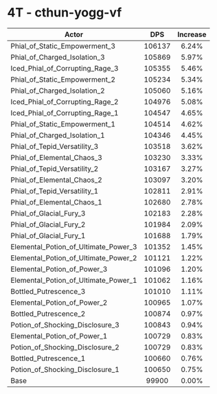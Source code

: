 # 4T - cthun-yogg-vf
| Actor | DPS | Increase |
|---|:---:|:---:|
|Phial_of_Static_Empowerment_3|106137|6.24%|
|Phial_of_Charged_Isolation_3|105869|5.97%|
|Iced_Phial_of_Corrupting_Rage_3|105355|5.46%|
|Phial_of_Static_Empowerment_2|105234|5.34%|
|Phial_of_Charged_Isolation_2|105060|5.16%|
|Iced_Phial_of_Corrupting_Rage_2|104976|5.08%|
|Iced_Phial_of_Corrupting_Rage_1|104547|4.65%|
|Phial_of_Static_Empowerment_1|104514|4.62%|
|Phial_of_Charged_Isolation_1|104346|4.45%|
|Phial_of_Tepid_Versatility_3|103518|3.62%|
|Phial_of_Elemental_Chaos_3|103230|3.33%|
|Phial_of_Tepid_Versatility_2|103167|3.27%|
|Phial_of_Elemental_Chaos_2|103097|3.20%|
|Phial_of_Tepid_Versatility_1|102811|2.91%|
|Phial_of_Elemental_Chaos_1|102680|2.78%|
|Phial_of_Glacial_Fury_3|102183|2.28%|
|Phial_of_Glacial_Fury_2|101984|2.09%|
|Phial_of_Glacial_Fury_1|101688|1.79%|
|Elemental_Potion_of_Ultimate_Power_3|101352|1.45%|
|Elemental_Potion_of_Ultimate_Power_2|101121|1.22%|
|Elemental_Potion_of_Power_3|101096|1.20%|
|Elemental_Potion_of_Ultimate_Power_1|101062|1.16%|
|Bottled_Putrescence_3|101010|1.11%|
|Elemental_Potion_of_Power_2|100965|1.07%|
|Bottled_Putrescence_2|100874|0.97%|
|Potion_of_Shocking_Disclosure_3|100843|0.94%|
|Elemental_Potion_of_Power_1|100729|0.83%|
|Potion_of_Shocking_Disclosure_2|100729|0.83%|
|Bottled_Putrescence_1|100660|0.76%|
|Potion_of_Shocking_Disclosure_1|100650|0.75%|
|Base|99900|0.00%|
